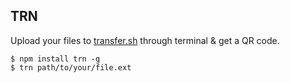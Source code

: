 TRN
---


Upload your files to [transfer.sh](http://transfer.sh) through terminal & get a QR code.


	$ npm install trn -g
	$ trn path/to/your/file.ext


	